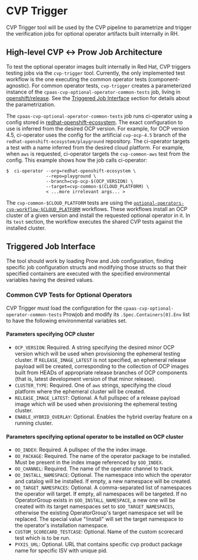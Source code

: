# CVP Trigger

CVP Trigger tool will be used by the CVP pipeline to parametrize and trigger
the verification jobs for optional operator artifacts built internally in RH.

## High-level CVP ↔ Prow Job Architecture

To test the optional operator images built internally in Red Hat, CVP triggers
testing jobs via the `cvp-trigger` tool. Currently, the only implemented test
workflow is the one executing the common operator tests (component-agnostic).
For common operator tests, `cvp-trigger` creates a parameterized instance of the
`cpaas-cvp-optional-operator-common-tests` job, living in [openshift/release](https://github.com/openshift/release/blob/main/ci-operator/jobs/openshift/release/openshift-release-infra-periodics.yaml).
See the [Triggered Job Interface](#triggered-job-interface) section for details
 about the parametrization.

The `cpaas-cvp-optional-operator-common-tests` job runs ci-operator using
a config stored in [redhat-openshift-ecosystem](https://github.com/redhat-openshift-ecosystem/release/tree/main/ci-operator/config/redhat-openshift-ecosystem/playground).
The exact configuration to use is inferred from the desired OCP version. For
example, for OCP version 4.5, ci-operator uses the config for the
artificial `cvp-ocp-4.5` branch of the `redhat-openshift-ecosystem/playground`
repository. The ci-operator targets a test with a name inferred from the desired
cloud platform. For example, when `aws` is requested, ci-operator targets the
`cvp-common-aws` test from the config. This example shows how the job calls
ci-operator:

```console
$  ci-operator --org=redhat-openshift-ecosystem \
               --repo=playground \
               --branch=cvp-ocp-$(OCP_VERSION) \
               --target=cvp-common-$(CLOUD_PLATFORM) \
               < ...more irrelevant args... >
```

The `cvp-common-$CLOUD_PLATFORM` tests are using the [`optional-operators-cvp-workflow-$CLOUD_PLATFORM`](https://steps.svc.ci.openshift.org/registry/optional-operators-cvp-common-aws)
workflows. These workflows install an OCP cluster of a given version and
install the requested optional operator in it. In its `test` section, the
workflow executes the shared CVP tests against the installed cluster.

## Triggered Job Interface

The tool should work by loading Prow and Job configuration, finding specific job
configuration structs and modifying those structs so that their specified
containers are executed with the specified environmental variables having the
desired values.

### Common CVP Tests for Optional Operators

CVP Trigger must load the configuration for the
`cpaas-cvp-optional-operator-common-tests` Prowjob and modify its
`.Spec.Containers[0].Env` list to have the following environmental variables set.

#### Parameters specifying OCP cluster

- `OCP_VERSION`: Required. A string specifying the desired minor OCP version
  which will be used when provisioning the ephemeral testing cluster. If
  `RELEASE_IMAGE_LATEST` is not specified, an ephemeral release payload will be
  created, corresponding to the collection of OCP images built from HEADs of
  appropriate release branches of OCP components (that is, latest development
  version of that minor release).
- `CLUSTER_TYPE`: Required. One of `aws` strings, specifying the cloud platform
  where the ephemeral cluster will be created.
- `RELEASE_IMAGE_LATEST`: Optional. A full pullspec of a release payload image
  which will be used when provisioning the ephemeral testing cluster.
- `ENABLE_HYBRID_OVERLAY`: Optional. Enables the hybrid overlay feature on a running cluster.

#### Parameters specifying optional operator to be installed on OCP cluster

- `OO_INDEX`: Required. A pullspec of the the index image.
- `OO_PACKAGE`: Required. The name of the operator package to be installed. Must
   be present in the index image referenced by `$OO_INDEX`.
- `OO_CHANNEL`: Required. The name of the operator channel to track.
- `OO_INSTALL_NAMESPACE`: Optional. The namespace into which the operator and
   catalog will be installed. If empty, a new namespace will be created.
- `OO_TARGET_NAMESPACES`: Optional. A comma-separated list of namespaces the
   operator will target. If empty, all namespaces will be targeted.
   If no OperatorGroup exists in `$OO_INSTALL_NAMESPACE`, a new one will be
   created with its target namespaces set to `$OO_TARGET_NAMESPACES`, otherwise
   the existing OperatorGroup's target namespace set will be replaced. The special
   value "!install" will set the target namespace to the operator's installation
   namespace.
- `CUSTOM_SCORECARD_TESTCASE`: Optional. Name of the custom scorecard test which is to be run.
- `PYXIS_URL`: Optional. URL that contains specific cvp product package name for specific ISV
   with unique pid.
